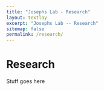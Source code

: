 ```yaml
---
title: "Josephs Lab - Research"
layout: textlay
excerpt: "Josephs Lab -- Research"
sitemap: false
permalink: /research/
---
```


# Research

Stuff goes here


